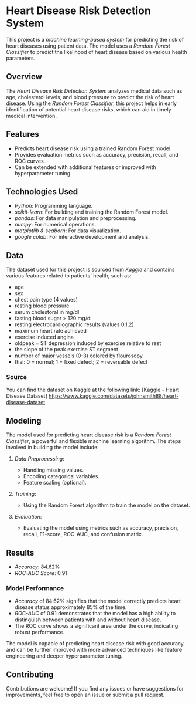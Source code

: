 # Heart Disease Risk Detection System

This project is a *machine learning-based system* for predicting the risk of heart diseases using patient data. The model uses a *Random Forest Classifier* to predict the likelihood of heart disease based on various health parameters.

## Overview

The *Heart Disease Risk Detection System* analyzes medical data such as age, cholesterol levels, and blood pressure to predict the risk of heart disease. Using the *Random Forest Classifier*, this project helps in early identification of potential heart disease risks, which can aid in timely medical intervention.

## Features

- Predicts heart disease risk using a trained Random Forest model.
- Provides evaluation metrics such as accuracy, precision, recall, and ROC curves.
- Can be extended with additional features or improved with hyperparameter tuning.

## Technologies Used

- *Python*: Programming language.
- *scikit-learn*: For building and training the Random Forest model.
- *pandas*: For data manipulation and preprocessing.
- *numpy*: For numerical operations.
- *matplotlib & seaborn*: For data visualization.
- *google colab*: For interactive development and analysis.

## Data

The dataset used for this project is sourced from *Kaggle* and contains various features related to patients' health, such as:

- age
- sex
- chest pain type (4 values)
- resting blood pressure
- serum cholestoral in mg/dl
- fasting blood sugar > 120 mg/dl
- resting electrocardiographic results (values 0,1,2)
- maximum heart rate achieved
- exercise induced angina
- oldpeak = ST depression induced by exercise relative to rest
- the slope of the peak exercise ST segment
- number of major vessels (0-3) colored by flourosopy
- thal: 0 = normal; 1 = fixed defect; 2 = reversable defect

### Source

You can find the dataset on Kaggle at the following link: [Kaggle - Heart Disease Dataset] https://www.kaggle.com/datasets/johnsmith88/heart-disease-dataset

## Modeling

The model used for predicting heart disease risk is a *Random Forest Classifier*, a powerful and flexible machine learning algorithm. The steps involved in building the model include:

1. *Data Preprocessing*:
    - Handling missing values.
    - Encoding categorical variables.
    - Feature scaling (optional).
    
2. *Training*:
    - Using the Random Forest algorithm to train the model on the dataset.
    
3. *Evaluation*:
    - Evaluating the model using metrics such as accuracy, precision, recall, F1-score, ROC-AUC, and confusion matrix.


## Results

- *Accuracy*: 84.62%
- *ROC-AUC Score*: 0.91


### Model Performance

- *Accuracy* of 84.62% signifies that the model correctly predicts heart disease status approximately 85% of the time.
- *ROC-AUC* of 0.91 demonstrates that the model has a high ability to distinguish between patients with and without heart disease.
- The ROC curve shows a significant area under the curve, indicating robust performance.

The model is capable of predicting heart disease risk with good accuracy and can be further improved with more advanced techniques like feature engineering and deeper hyperparameter tuning.

## Contributing

Contributions are welcome! If you find any issues or have suggestions for improvements, feel free to open an issue or submit a pull request.
